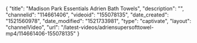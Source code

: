 {
    "title": "Madison Park Essentials Adrien Bath Towels",
    "description": "",
    "channelid": "114661406",
    "videoid": "155078135",
    "date_created": "1521560978",
    "date_modified": "1521733981",
    "type": "captivate",
    "layout": "channelVideo",
    "url": "\/latest-videos\/adriensupersofttowel-mp4\/114661406-155078135"
}